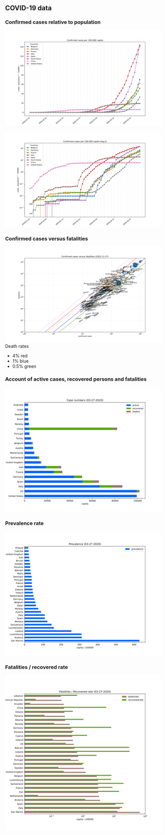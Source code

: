 ## COVID-19 data


### Confirmed cases relative to population

![population relative cases](./assets/images/tl-cases-r.svg)

![population relative cases (log)](./assets/images/tl-cases-rl.svg)


### Confirmed cases versus fatalities
![countrywise confirmed cases versus fatalities](./assets/images/cases-deaths-ll.svg)
Death rates
- 4% red
- 1% blue
- 0.5% green


### Account of active cases, recovered persons and fatalities

![cases in total](./assets/images/cases.svg)


### Prevalence rate

![population relative prevalence](./assets/images/preval-r.svg)


### Fatalities / recovered rate

![population relative deaths / recovered](./assets/images/deaths-recov-rl.svg)

